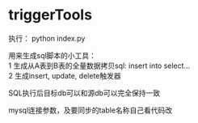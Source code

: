 # triggerTools
执行： python index.py  

用来生成sql脚本的小工具：  
1 生成从A表到B表的全量数据拷贝sql: insert into select...    
2 生成insert, update, delete触发器  

SQL执行后目标db可以和源db可以完全保持一致   


mysql连接参数，及要同步的table名称自己看代码改
